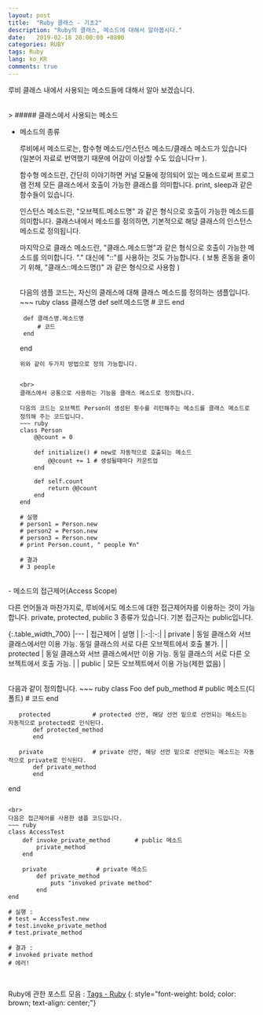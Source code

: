 ```yaml
---
layout: post
title:  "Ruby 클래스 - 기초2"
description: "Ruby의 클래스, 메소드에 대해서 알아봅시다."
date:   2019-02-18 20:00:00 +0800
categories: RUBY
tags: Ruby
lang: ko_KR
comments: true
---
```


루비 클래스 내에서 사용되는 메소드들에 대해서 알아 보겠습니다. 

<br>
> ##### 클래스에서 사용되는 메소드

- 메소드의 종류
   
   루비에서 메소드로는, 함수형 메소드/인스턴스 메소드/클래스 메소드가 있습니다(일본어 자료로 번역했기 때문에 어감이 이상할 수도 있습니다ㅠ ).

   함수형 메소드란, 간단히 이야기하면 커널 모듈에 정의되어 있는 메소드로써 프로그램 전체 모든 클래스에서 호출이 가능한 클래스를 의미합니다. print, sleep과 같은 함수들이 있습니다. 

   인스턴스 메소드란, "오브젝트.메소드명" 과 같은 형식으로 호출이 가능한 메소드를 의미합니다. 
   클래스내에서 메소드를 정의하면, 기본적으로 해당 클래스의 인스턴스 메소드로 정의됩니다. 

   마지막으로 클래스 메소드란, "클래스.메소드명"과 같은 형식으로 호출이 가능한 메소드를 의미합니다. "." 대신에 "::"를 사용하는 것도 가능합니다. ( 보통 혼동을 줄이기 위해, "클래스::메소드명()" 과 같은 형식으로 사용함 )

   <br>
   다음의 샘플 코드는, 자신의 클래스에 대해 클래스 메소드를 정의하는 샘플입니다. 
   ~~~ ruby
   class 클래스명
       def self.메소드명
           # 코드
       end

       def 클래스명.메소드명
           # 코드
       end
   end
   ~~~
   위와 같이 두가지 방법으로 정의 가능합니다. 
   

   <br>
   클래스에서 공통으로 사용하는 기능을 클래스 메소드로 정의합니다. 
   
   다음의 코드는 오브젝트 Person이 생성된 횟수를 리턴해주는 메소드를 클래스 메소드로 정의해 주는 코드입니다. 
   ~~~ ruby
   class Person
       @@count = 0

       def initialize() # new로 자동적으로 호출되는 메소드
           @@count += 1 # 생성될때마다 카운트업
       end

       def self.count
           return @@count
       end
   end

   # 실행 
   # person1 = Person.new
   # person2 = Person.new
   # person3 = Person.new
   # print Person.count, " people ¥n"

   # 결과
   # 3 people
   ~~~

<br>
- 메소드의 접근제어(Access Scope)
   
   다른 언어들과 마찬가지로, 루비에서도 메소드에 대한 접근제어자를 이용하는 것이 가능합니다. private, protected, public 3 종류가 있습니다. 기본 접근자는 public입니다. 

   {:.table_width_700}
   |---
   | 접근제어 | 설명 |
   |:-:|:-:|
   | private | 동일 클래스와 서브 클래스에서만 이용 가능. 동일 클래스의 서로 다른 오브젝트에서 호출 불가. |
   | protected | 동일 클래스와 서브 클래스에서만 이용 가능. 동일 클래스의 서로 다른 오브젝트에서 호출 가능. |
   | public | 모든 오브젝트에서 이용 가능(제한 없음) |

   <br>
   다음과 같이 정의합니다. 
   ~~~ ruby
   class Foo
       def pub_method       # public 메소드(디폴트)
           # 코드
       end

       protected            # protected 선언, 해당 선언 밑으로 선언되는 메소드는 자동적으로 protected로 인식된다.
           def protected_method    
           end
        
       private              # private 선언, 해당 선언 밑으로 선언되는 메소드는 자동적으로 private로 인식된다.
           def private_method
           end
   end 
   ~~~

   <br>
   다음은 접근제어를 사용한 샘플 코드입니다. 
   ~~~ ruby
   class AccessTest
       def invoke_private_method       # public 메소드
           private_method
       end

       private              # private 메소드
           def private_method
               puts "invoked private method"
           end
   end 

   # 실행 : 
   # test = AccessTest.new
   # test.invoke_private_method
   # test.private_method

   # 결과 :
   # invoked private method
   # 에러!
   ~~~


<br>

Ruby에 관한 포스트 모음 : <a href="{{site.url}}/tags#ruby_cap" target="_blank">Tags - Ruby</a>
{: style="font-weight: bold; color: brown; text-align: center;"}


<br><br><br>
